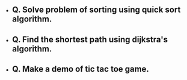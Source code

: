 - ## Q. Solve problem of sorting using quick sort algorithm.
- ## Q. Find the shortest path using dijkstra's algorithm.
- ## Q. Make a demo of tic tac toe game.

